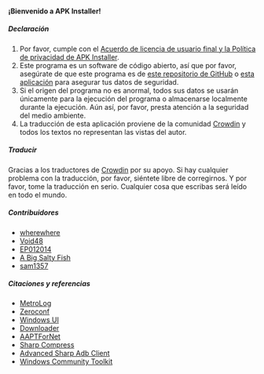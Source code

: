 #### ¡Bienvenido a APK Installer!

##### Declaración
1. Por favor, cumple con el [Acuerdo de licencia de usuario final y la Política de privacidad de APK Installer](https://github.com/Paving-Base/APK-Installer/blob/main/Privacy.md).
2. Este programa es un software de código abierto, así que por favor, asegúrate de que este programa es de [este repositorio de GitHub](https://github.com/Paving-Base/APK-Installer) o [esta aplicación](https://www.microsoft.com/store/apps/9P2JFQ43FPPG) para asegurar tus datos de seguridad.
3. Si el origen del programa no es anormal, todos sus datos se usarán únicamente para la ejecución del programa o almacenarse localmente durante la ejecución. Aún así, por favor, presta atención a la seguridad del medio ambiente.
4. La traducción de esta aplicación proviene de la comunidad [Crowdin](https://crowdin.com/project/APKInstaller "Crowdin") y todos los textos no representan las vistas del autor.

##### Traducir
Gracias a los traductores de [Crowdin](https://crowdin.com/project/APKInstaller "Crowdin") por su apoyo. Si hay cualquier problema con la traducción, por favor, siéntete libre de corregirnos. Y por favor, tome la traducción en serio. Cualquier cosa que escribas será leído en todo el mundo.

##### Contribuidores
- [wherewhere](https://github.com/wherewhere)
- [Void48](https://github.com/Void48)
- [EP012014](https://github.com/EP012014)
- [A Big Salty Fish](https://github.com/bigsaltyfishes)
- [sam1357](https://github.com/sam1357)

##### Citaciones y referencias
- [MetroLog](https://github.com/roubachof/MetroLog "MetroLog")
- [Zeroconf](https://github.com/novotnyllc/Zeroconf "Zeroconf")
- [Windows UI](https://github.com/microsoft/microsoft-ui-xaml "Windows UI")
- [Downloader](https://github.com/bezzad/Downloader "Downloader")
- [AAPTForNet](https://github.com/canheo136/QuickLook.Plugin.ApkViewer "AAPTForNet")
- [Sharp Compress](https://github.com/adamhathcock/sharpcompress "Sharp Compress")
- [Advanced Sharp Adb Client](https://github.com/yungd1plomat/AdvancedSharpAdbClient "Advanced Sharp Adb Client")
- [Windows Community Toolkit](https://github.com/CommunityToolkit/WindowsCommunityToolkit "Windows Community Toolkit")